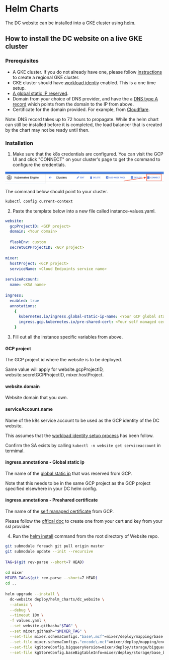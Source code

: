 # Helm Charts

The DC website can be installed into a GKE cluster using [helm](https://helm.sh/).

## How to install the DC website on a live GKE cluster

### Prerequisites

- A GKE cluster. If you do not already have one, please follow [instructions](https://cloud.google.com/kubernetes-engine/docs/how-to/creating-a-regional-cluster) to create a regional GKE cluster.
- GKE cluster should have [workload identiy](https://cloud.google.com/kubernetes-engine/docs/how-to/workload-identity) enabled. This is a one time setup.
- [A global static IP reserved](https://cloud.google.com/compute/docs/ip-addresses/reserve-static-external-ip-address).
- Domain from your choice of DNS provider, and have the a [DNS type A record](https://en.wikipedia.org/wiki/List_of_DNS_record_types) which points from the domain to the IP from above.
- Certificate for the domain provided. For example, from [Cloudflare](https://www.cloudflare.com/ssl/).

Note: DNS record takes up to 72 hours to propagate. While the helm chart
can still be installed before it is completed, the load balancer that is created by the chart may not be ready until then.

### Installation

1. Make sure that the k8s credentials are configured. You can visit the GCP UI and click "CONNECT" on your cluster's page to get the command to configure the credentials.

![Alt text](../images/cluster.png?raw=true "cluster.png")

The command below should point to your cluster.

```sh
kubectl config current-context
```

2. Paste the template below into a new file called instance-values.yaml.

```yaml
website:
  gcpProjectID: <GCP project>
  domain: <Your domain>

  flaskEnv: custom
  secretGCPProjectID: <GCP project>

mixer:
  hostProject: <GCP project>
  serviceName: <Cloud Endpoints service name>

serviceAccount:
  name: <KSA name>

ingress:
  enabled: true
  annotations:
    {
      kubernetes.io/ingress.global-static-ip-name: <Your GCP global static IP>,
      ingress.gcp.kubernetes.io/pre-shared-cert: <Your self managed certificate name from GCP>,
    }
```

3. Fill out all the instance specific variables from above.

#### GCP project

The GCP project id where the website is to be deployed.

Same value will apply for website.gcpProjectID, website.secretGCPProjectID, mixer.hostProject.

#### website.domain

Website domain that you own.

#### serviceAccount.name

Name of the k8s service account to be used as the GCP identity of the DC website.

This assumes that the [workload identity setup process](https://cloud.google.com/kubernetes-engine/docs/how-to/workload-identity) has been follow.

Confirm the SA exists by calling `kubectl -n website get serviceaccount` in termimal.

#### ingress.annotations - Global static ip

The name of the [global static ip](https://cloud.google.com/compute/docs/ip-addresses/reserve-static-external-ip-address) that was reserved from GCP.

Note that this needs to be in the same GCP project as the GCP project specified elsewhere in your DC helm config.

#### ingress.annotations - Preshared certificate

The name of the [self managed certificate](https://cloud.google.com/load-balancing/docs/ssl-certificates/self-managed-certs) from GCP.

Please follow the [offical doc](https://cloud.google.com/load-balancing/docs/ssl-certificates/self-managed-certs#createresource) to create one from your cert and key from your ssl provider.

4. Run the [helm install](https://helm.sh/docs/helm/helm_install/) command from the root directory of Website repo.

```sh
git submodule foreach git pull origin master
git submodule update --init --recursive

TAG=$(git rev-parse --short=7 HEAD)

cd mixer
MIXER_TAG=$(git rev-parse --short=7 HEAD)
cd ..

helm upgrade --install \
  dc-website deploy/helm_charts/dc_website \
  --atomic \
  --debug \
  --timeout 10m \
  -f values.yaml \
  --set website.githash="$TAG" \
  --set mixer.githash="$MIXER_TAG" \
  --set-file mixer.schemaConfigs."base\.mcf"=mixer/deploy/mapping/base.mcf \
  --set-file mixer.schemaConfigs."encode\.mcf"=mixer/deploy/mapping/encode.mcf \
  --set-file kgStoreConfig.bigqueryVersion=mixer/deploy/storage/bigquery.version \
  --set-file kgStoreConfig.baseBigtableInfo=mixer/deploy/storage/base_bigtable_info.yaml
```
